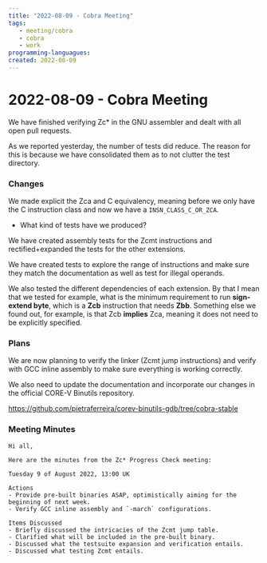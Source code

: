 ```yaml
---
title: "2022-08-09 - Cobra Meeting"
tags:
   - meeting/cobra
   - cobra
   - work
programming-languagues:
created: 2022-08-09
---
```

# 2022-08-09 - Cobra Meeting
We have finished verifying Zc* in the GNU assembler and dealt with all open pull requests.

As we reported yesterday, the number of tests did reduce. The reason for this is because we have consolidated them as to not clutter the test directory.

### Changes
We made explicit the Zca and C equivalency, meaning before we only have the C instruction class and now we have a `INSN_CLASS_C_OR_ZCA`.

- What kind of tests have we produced?

We have created assembly tests for the Zcmt instructions and rectified+expanded the tests for the other extensions.

We have created tests to explore the range of instructions and make sure they match the documentation as well as test for illegal operands.

We also tested the different dependencies of each extension. By that I mean that we tested for example, what is the minimum requirement to run **sign-extend byte**, which is a **Zcb** instruction that needs **Zbb**. Something else we found out, for example, is that Zcb **implies** Zca, meaning it does not need to be explicitly specified.

### Plans
We are now planning to verify the linker (Zcmt jump instructions) and verify with GCC inline assembly to make sure everything is working correctly. 

We also need to update the documentation and incorporate our changes in the official CORE-V Binutils repository.

https://github.com/pietraferreira/corev-binutils-gdb/tree/cobra-stable

### Meeting Minutes
```
Hi all,

Here are the minutes from the Zc* Progress Check meeting:

Tuesday 9 of August 2022, 13:00 UK

Actions
- Provide pre-built binaries ASAP, optimistically aiming for the beginning of next week.
- Verify GCC inline assembly and `-march` configurations.

Items Discussed
- Briefly discussed the intricacies of the Zcmt jump table.
- Clarified what will be included in the pre-built binary.
- Discussed what the testsuite expansion and verification entails.
- Discussed what testing Zcmt entails.
```